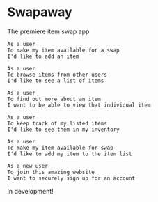 # Swapaway

The premiere item swap app

```
As a user
To make my item available for a swap
I'd like to add an item
```

```
As a user
To browse items from other users
I'd like to see a list of items
```

```
As a user
To find out more about an item
I want to be able to view that individual item
```

```
As a user
To keep track of my listed items
I'd like to see them in my inventory
```

```
As a user
To make my item available for swap
I'd like to add my item to the item list
```

```
As a new user
To join this amazing website
I want to securely sign up for an account
```

In development!
